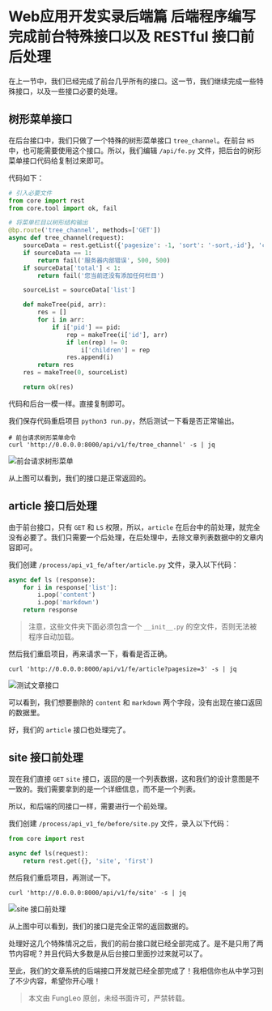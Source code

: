# Web应用开发实录后端篇 后端程序编写 完成前台特殊接口以及 RESTful 接口前后处理

在上一节中，我们已经完成了前台几乎所有的接口。这一节，我们继续完成一些特殊接口，以及一些接口必要的处理。

## 树形菜单接口

在后台接口中，我们只做了一个特殊的树形菜单接口 `tree_channel`。在前台 `H5` 中，也可能需要使用这个接口。所以，我们编辑 `/api/fe.py` 文件，把后台的树形菜单接口代码给复制过来即可。

代码如下：

```python
# 引入必要文件
from core import rest
from core.tool import ok, fail

# 将菜单栏目以树形结构输出
@bp.route('tree_channel', methods=['GET'])
async def tree_channel(request):
    sourceData = rest.getList({'pagesize': -1, 'sort': '-sort,-id'}, 'channel')
    if sourceData == 1:
        return fail('服务器内部错误', 500, 500)
    if sourceData['total'] < 1:
        return fail('您当前还没有添加任何栏目')

    sourceList = sourceData['list']

    def makeTree(pid, arr):
        res = []
        for i in arr:
            if i['pid'] == pid:
                rep = makeTree(i['id'], arr)
                if len(rep) != 0:
                    i['children'] = rep
                res.append(i)
        return res
    res = makeTree(0, sourceList)

    return ok(res)
```

代码和后台一模一样。直接复制即可。

我们保存代码重启项目 `python3 run.py`，然后测试一下看是否正常输出。

```#
# 前台请求树形菜单命令
curl 'http://0.0.0.0:8000/api/v1/fe/tree_channel' -s | jq
```

![前台请求树形菜单](https://raw.githubusercontent.com/fengcms/articles/master/image/d8/44aabf75da8151d1e96a381b318896.jpg)

从上图可以看到，我们的接口是正常返回的。

## article 接口后处理

由于前台接口，只有 `GET` 和 `LS` 权限，所以，`article` 在后台中的前处理，就完全没有必要了。我们只需要一个后处理，在后处理中，去除文章列表数据中的文章内容即可。

我们创建 `/process/api_v1_fe/after/article.py` 文件，录入以下代码：

```python
async def ls (response):
    for i in response['list']:
        i.pop('content')
        i.pop('markdown')
    return response
```

> 注意，这些文件夹下面必须包含一个 `__init__.py` 的空文件，否则无法被程序自动加载。

然后我们重启项目，再来请求一下，看看是否正确。

```#
curl 'http://0.0.0.0:8000/api/v1/fe/article?pagesize=3' -s | jq
```

![测试文章接口](https://raw.githubusercontent.com/fengcms/articles/master/image/9f/294a52b072c4a758998f1150aa30a8.jpg)

可以看到，我们想要删除的 `content` 和 `markdown` 两个字段，没有出现在接口返回的数据里。

好，我们的 `article` 接口也处理完了。

## site 接口前处理

现在我们直接 `GET` `site` 接口，返回的是一个列表数据，这和我们的设计意图是不一致的。我们需要拿到的是一个详细信息，而不是一个列表。

所以，和后端的同接口一样，需要进行一个前处理。

我们创建 `/process/api_v1_fe/before/site.py` 文件，录入以下代码：

```python
from core import rest

async def ls(request):
    return rest.get({}, 'site', 'first')
```

然后我们重启项目，再测试一下。

```#
curl 'http://0.0.0.0:8000/api/v1/fe/site' -s | jq
```

![site 接口前处理](https://raw.githubusercontent.com/fengcms/articles/master/image/df/9a8e19ecf2a10147d09771452e0db4.jpg)

从上图中可以看到，我们的接口是完全正常的返回数据的。

处理好这几个特殊情况之后，我们的前台接口就已经全部完成了。是不是只用了两节内容呢？并且代码大多数是从后台接口里面抄过来就可以了。

至此，我们的文章系统的后端接口开发就已经全部完成了！我相信你也从中学习到了不少内容，希望你开心哦！

> 本文由 FungLeo 原创，未经书面许可，严禁转载。


